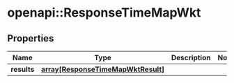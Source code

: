 # openapi::ResponseTimeMapWkt


## Properties
Name | Type | Description | Notes
------------ | ------------- | ------------- | -------------
**results** | [**array[ResponseTimeMapWktResult]**](ResponseTimeMapWktResult.md) |  | 


